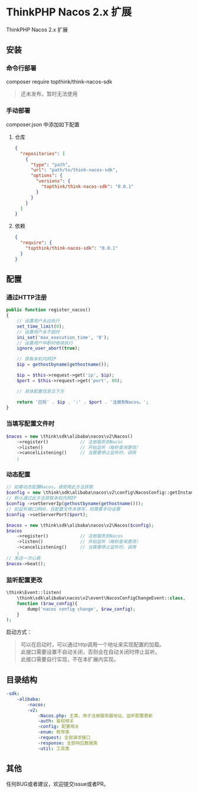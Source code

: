 ThinkPHP Nacos 2.x 扩展
===============

ThinkPHP Nacos 2.x 扩展

## 安装

### 命令行部署
composer require topthink/think-nacos-sdk
> 还未发布，暂时无法使用

### 手动部署

composer.json 中添加如下配置

1. 仓库
    ```json
    {
      "repositories": [
        {
          "type": "path",
          "url": "path/to/think-nacos-sdk",
          "options": {
            "versions": {
              "topthink/think-nacos-sdk": "0.0.1"
            }
          }
        }
      ]
    }
    ```

2. 依赖
    ```json
    {
      "require": {
        "topthink/think-nacos-sdk": "0.0.1"
      }
    }
    ```

## 配置

### 通过HTTP注册

```php
public function register_nacos()
{
    // 设置用户永远执行
    set_time_limit(0);
    // 设置用户永不超时
    ini_set('max_execution_time', '0');
    // 设置用户中断时继续执行
    ignore_user_abort(true);

    // 获取本机内网IP
    $ip = gethostbyname(gethostname());

    $ip = $this->request->get('ip', $ip);
    $port = $this->request->get('port', 80);

    // 具体配置信息见下方

    return '已将' . $ip . ':' . $port . '注册到Nacos。';
}
```

### 当填写配置文件时
```php
$nacos = new \think\sdk\alibaba\nacos\v2\Nacos()
    ->register()            // 注册服务到Nacos
    ->listen()              // 开始监听（每秒查询更改）
    ->cancelListening()     // 当需要停止监听时，调用
    ;
```

### 动态配置

```php
// 如需动态配置Nacos，请使用此方法获取
$config = new \think\sdk\alibaba\nacos\v2\config\NacosConfig::getInstance();
// 默认通过此方法获取本机内网IP
$config ->setServerIp(gethostbyname(gethostname()));
// 如监听端口非80，且配置文件未填写，则需要手动设置
$config ->setServerPort($port);

$nacos = new \think\sdk\alibaba\nacos\v2\Nacos($config);
$nacos
    ->register()            // 注册服务到Nacos
    ->listen()              // 开始监听（每秒查询更改）
    ->cancelListening()     // 当需要停止监听时，调用
    ;
// 发送一次心跳
$nacos->beat();
```

### 监听配置更改

```php
\think\Event::listen(
    \think\sdk\alibaba\nacos\v2\event\NacosConfigChangeEvent::class, 
    function ($raw_config){
        dump('nacos config change', $raw_config);
    }
);
```

启动方式：
> 可以在启动时，可以通过http调用一个地址来实现配置的加载。<br>
> 此接口需要设置不自动关闭，否则会在自动关闭时停止监听。<br>
> 此接口需要自行实现，不在本扩展内实现。

## 目录结构

```yaml
-sdk:
    -alibaba:
        -nacos:
        -v2:
            -Nacos.php: 主类，用于注册服务器地址，监听配置更新
            -auth: 鉴权相关
            -config: 配置相关
            -enum: 枚举类
            -request: 全部请求接口
            -response: 全部响应数据类
            -util: 工具类
```

## 其他

任何BUG或者建议，欢迎提交issue或者PR。